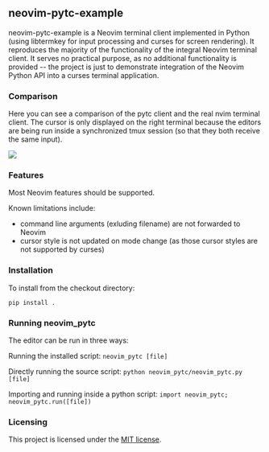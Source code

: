 <!---
Copyright (c) 2019 Michael Vilim

This file is part of the neovim-pytc-example. It is currently hosted at
https://github.com/mvilim/neovim-pytc-example

neovim-pytc-example is licensed under the MIT license. A copy of the license can be
found in the root folder of the project.
-->

## neovim-pytc-example

neovim-pytc-example is a Neovim terminal client implemented in Python (using libtermkey for input processing and curses for screen rendering). It reproduces the majority of the functionality of the integral Neovim terminal client. It serves no practical purpose, as no additional functionality is provided -- the project is just to demonstrate integration of the Neovim Python API into a curses terminal application.

### Comparison

Here you can see a comparison of the pytc client and the real nvim terminal client. The cursor is only displayed on the right terminal because the editors are being run inside a synchronized tmux session (so that they both receive the same input).

<img src="https://mvilim.github.io/neovim-pytc-example/img/nvim_neovim_pytc_capture.svg">

### Features

Most Neovim features should be supported.

Known limitations include:
* command line arguments (exluding filename) are not forwarded to Neovim
* cursor style is not updated on mode change (as those cursor styles are not supported by curses)

### Installation

To install from the checkout directory:

```
pip install .
```

### Running neovim_pytc

The editor can be run in three ways:

Running the installed script:
`neovim_pytc [file]`

Directly running the source script:
`python neovim_pytc/neovim_pytc.py [file]`

Importing and running inside a python script:
`import neovim_pytc; neovim_pytc.run([file])`

### Licensing

This project is licensed under the [MIT license](https://github.com/mvilim/neovim-pytc-example/blob/master/LICENSE).
